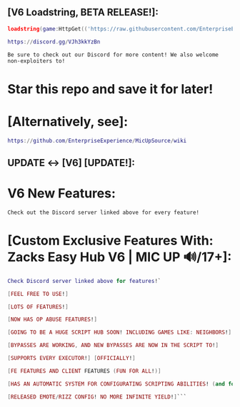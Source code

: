 ## [V6 Loadstring, BETA RELEASE!]:

```lua
loadstring(game:HttpGet(('https://raw.githubusercontent.com/EnterpriseExperience/MicUpSource/refs/heads/main/retrieve_branch_version.lua')))()
```

```lua
https://discord.gg/VJh3kkYzBn
```

```Be sure to check out our Discord for more content! We also welcome non-exploiters to!```

# Star this repo and save it for later!

# [Alternatively, see]:
```lua
https://github.com/EnterpriseExperience/MicUpSource/wiki
```

## UPDATE <-> [V6] [UPDATE!]:

# V6 New Features:
`Check out the Discord server linked above for every feature!`

# [Custom Exclusive Features With: Zacks Easy Hub V6 | MIC UP 🔊/17+]:
```lua
Check Discord server linked above for features!`

[FEEL FREE TO USE!]

[LOTS OF FEATURES!]

[NOW HAS OP ABUSE FEATURES!]

[GOING TO BE A HUGE SCRIPT HUB SOON! INCLUDING GAMES LIKE: NEIGHBORS!]

[BYPASSES ARE WORKING, AND NEW BYPASSES ARE NOW IN THE SCRIPT TO!]

[SUPPORTS EVERY EXECUTOR!] [OFFICIALLY!]

[FE FEATURES AND CLIENT FEATURES (FUN FOR ALL!)]

[HAS AN AUTOMATIC SYSTEM FOR CONFIGURATING SCRIPTING ABILITIES! (and for compatibility to!)]

[RELEASED EMOTE/RIZZ CONFIG! NO MORE INFINITE YIELD!]```
